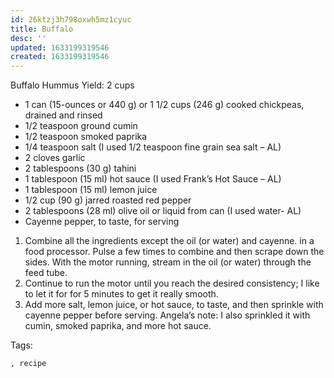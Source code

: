```yaml
---
id: 26ktzj3h798oxwh5mz1cyuc
title: Buffalo
desc: ''
updated: 1633199319546
created: 1633199319546
---
```


Buffalo Hummus
Yield: 2 cups

* 1 can (15-ounces or 440 g) or 1 1/2 cups (246 g) cooked chickpeas, drained and rinsed
* 1/2 teaspoon ground cumin
* 1/2 teaspoon smoked paprika
* 1/4 teaspoon salt (I used 1/2 teaspoon fine grain sea salt – AL)
* 2 cloves garlic
* 2 tablespoons (30 g) tahini
* 1 tablespoon (15 ml) hot sauce (I used Frank’s Hot Sauce – AL)
* 1 tablespoon (15 ml) lemon juice
* 1/2 cup (90 g) jarred roasted red pepper
* 2 tablespoons (28 ml) olive oil or liquid from can (I used water- AL)
* Cayenne pepper, to taste, for serving

1. Combine all the ingredients except the oil (or water) and cayenne. in a food processor. Pulse a few times to combine and then scrape down the sides. With the motor running, stream in the oil (or water) through the feed tube.
2. Continue to run the motor until you reach the desired consistency; I like to let it for for 5 minutes to get it really smooth.
3. Add more salt, lemon juice, or hot sauce, to taste, and then sprinkle with cayenne pepper before serving. Angela’s note: I also sprinkled it with cumin, smoked paprika, and more hot sauce.

Tags:
  
    , recipe
